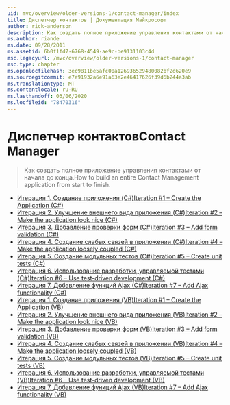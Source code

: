 ```yaml
---
uid: mvc/overview/older-versions-1/contact-manager/index
title: Диспетчер контактов | Документация Майкрософт
author: rick-anderson
description: Как создать полное приложение управления контактами от начала до конца.
ms.author: riande
ms.date: 09/28/2011
ms.assetid: 6b0f1fd7-6768-4549-ae9c-be9131103c4d
msc.legacyurl: /mvc/overview/older-versions-1/contact-manager
msc.type: chapter
ms.openlocfilehash: 3ec9811be5afc00a126936529480082bf2d620e9
ms.sourcegitcommit: e7e91932a6e91a63e2e46417626f39d6b244a3ab
ms.translationtype: MT
ms.contentlocale: ru-RU
ms.lasthandoff: 03/06/2020
ms.locfileid: "78470316"
---
```

# <a name="contact-manager"></a><span data-ttu-id="025a8-103">Диспетчер контактов</span><span class="sxs-lookup"><span data-stu-id="025a8-103">Contact Manager</span></span>

> <span data-ttu-id="025a8-104">Как создать полное приложение управления контактами от начала до конца.</span><span class="sxs-lookup"><span data-stu-id="025a8-104">How to build an entire Contact Management application from start to finish.</span></span>

- [<span data-ttu-id="025a8-105">Итерация 1. Создание приложения (C#)</span><span class="sxs-lookup"><span data-stu-id="025a8-105">Iteration #1 – Create the Application (C#)</span></span>](iteration-1-create-the-application-cs.md)
- [<span data-ttu-id="025a8-106">Итерация 2. Улучшение внешнего вида приложения (C#)</span><span class="sxs-lookup"><span data-stu-id="025a8-106">Iteration #2 – Make the application look nice (C#)</span></span>](iteration-2-make-the-application-look-nice-cs.md)
- [<span data-ttu-id="025a8-107">Итерация 3. Добавление проверки форм (C#)</span><span class="sxs-lookup"><span data-stu-id="025a8-107">Iteration #3 – Add form validation (C#)</span></span>](iteration-3-add-form-validation-cs.md)
- [<span data-ttu-id="025a8-108">Итерация 4. Создание слабых связей в приложении (C#)</span><span class="sxs-lookup"><span data-stu-id="025a8-108">Iteration #4 – Make the application loosely coupled (C#)</span></span>](iteration-4-make-the-application-loosely-coupled-cs.md)
- [<span data-ttu-id="025a8-109">Итерация 5. Создание модульных тестов (C#)</span><span class="sxs-lookup"><span data-stu-id="025a8-109">Iteration #5 – Create unit tests (C#)</span></span>](iteration-5-create-unit-tests-cs.md)
- [<span data-ttu-id="025a8-110">Итерация 6. Использование разработки, управляемой тестами (C#)</span><span class="sxs-lookup"><span data-stu-id="025a8-110">Iteration #6 – Use test-driven development (C#)</span></span>](iteration-6-use-test-driven-development-cs.md)
- [<span data-ttu-id="025a8-111">Итерация 7. Добавление функций Ajax (C#)</span><span class="sxs-lookup"><span data-stu-id="025a8-111">Iteration #7 – Add Ajax functionality (C#)</span></span>](iteration-7-add-ajax-functionality-cs.md)
- [<span data-ttu-id="025a8-112">Итерация 1. Создание приложения (VB)</span><span class="sxs-lookup"><span data-stu-id="025a8-112">Iteration #1 – Create the Application (VB)</span></span>](iteration-1-create-the-application-vb.md)
- [<span data-ttu-id="025a8-113">Итерация 2. Улучшение внешнего вида приложения (VB)</span><span class="sxs-lookup"><span data-stu-id="025a8-113">Iteration #2 – Make the application look nice (VB)</span></span>](iteration-2-make-the-application-look-nice-vb.md)
- [<span data-ttu-id="025a8-114">Итерация 3. Добавление проверки форм (VB)</span><span class="sxs-lookup"><span data-stu-id="025a8-114">Iteration #3 – Add form validation (VB)</span></span>](iteration-3-add-form-validation-vb.md)
- [<span data-ttu-id="025a8-115">Итерация 4. Создание слабых связей в приложении (VB)</span><span class="sxs-lookup"><span data-stu-id="025a8-115">Iteration #4 – Make the application loosely coupled (VB)</span></span>](iteration-4-make-the-application-loosely-coupled-vb.md)
- [<span data-ttu-id="025a8-116">Итерация 5. Создание модульных тестов (VB)</span><span class="sxs-lookup"><span data-stu-id="025a8-116">Iteration #5 – Create unit tests (VB)</span></span>](iteration-5-create-unit-tests-vb.md)
- [<span data-ttu-id="025a8-117">Итерация 6. Использование разработки, управляемой тестами (VB)</span><span class="sxs-lookup"><span data-stu-id="025a8-117">Iteration #6 – Use test-driven development (VB)</span></span>](iteration-6-use-test-driven-development-vb.md)
- [<span data-ttu-id="025a8-118">Итерация 7. Добавление функций Ajax (VB)</span><span class="sxs-lookup"><span data-stu-id="025a8-118">Iteration #7 – Add Ajax functionality (VB)</span></span>](iteration-7-add-ajax-functionality-vb.md)
